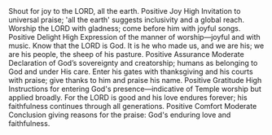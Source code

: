 <sentimentAnalysis>
    <psalm number="100">
        <verse number="1">
            <text>Shout for joy to the LORD, all the earth.</text>
            <polarity>Positive</polarity>
            <emotion>Joy</emotion>
            <intensity>High</intensity>
            <context>Invitation to universal praise; 'all the earth' suggests inclusivity and a global reach.</context>
        </verse>
        <verse number="2">
            <text>Worship the LORD with gladness; come before him with joyful songs.</text>
            <polarity>Positive</polarity>
            <emotion>Delight</emotion>
            <intensity>High</intensity>
            <context>Expression of the manner of worship—joyful and with music.</context>
        </verse>
        <verse number="3">
            <text>Know that the LORD is God. It is he who made us, and we are his; we are his people, the sheep of his pasture.</text>
            <polarity>Positive</polarity>
            <emotion>Assurance</emotion>
            <intensity>Moderate</intensity>
            <context>Declaration of God’s sovereignty and creatorship; humans as belonging to God and under His care.</context>
        </verse>
        <verse number="4">
            <text>Enter his gates with thanksgiving and his courts with praise; give thanks to him and praise his name.</text>
            <polarity>Positive</polarity>
            <emotion>Gratitude</emotion>
            <intensity>High</intensity>
            <context>Instructions for entering God's presence—indicative of Temple worship but applied broadly.</context>
        </verse>
        <verse number="5">
            <text>For the LORD is good and his love endures forever; his faithfulness continues through all generations.</text>
            <polarity>Positive</polarity>
            <emotion>Comfort</emotion>
            <intensity>Moderate</intensity>
            <context>Conclusion giving reasons for the praise: God's enduring love and faithfulness.</context>
        </verse>
    </psalm>
</sentimentAnalysis>